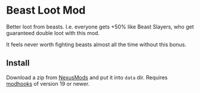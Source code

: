 # Beast Loot Mod

Better loot from beasts. I.e. everyone gets +50% like Beast Slayers, who get guaranteed double loot with this mod.

It feels never worth fighting beasts almost all the time without this bonus.


## Install

Download a zip from [NexusMods][] and put it into `data` dir. Requires [modhooks][] of version 19 or newer.


[NexusMods]: https://www.nexusmods.com/battlebrothers/mods/331
[modhooks]: https://www.nexusmods.com/battlebrothers/mods/42
